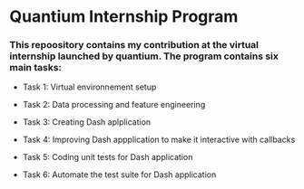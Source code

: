# Quantium Internship Program 
### This repoository contains my contribution at the virtual internship launched by quantium.  The program contains six main tasks:
- Task 1:
Virtual environnement setup 

- Task 2: 
Data processing and feature engineering 

- Task 3: 
Creating Dash aplplication 

- Task 4: 
Improving Dash appplication to make it interactive with callbacks

- Task 5: 
Coding unit tests for Dash application 

- Task 6: 
Automate the test suite for Dash application 

 

